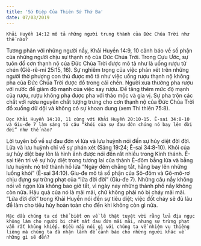 ```yaml
---
title: 'Sứ Điệp Của Thiên Sứ Thứ Ba'
date: 07/03/2019
---
```


`Khải Huyền 14:12 mô tả những người trung thành của Đức Chúa Trời như thế nào?` 	

Tương phản với những người nầy, Khải Huyền 14:9, 10 cảnh báo về số phận của những người chịu sự thạnh nộ của Đức Chúa Trời. Trong Cựu Ước, sự tuôn đổ cơn thạnh nộ của Đức Chúa Trời được mô tả như là uống rượu từ chén (Giê-rê-mi 25:15, 16). Sự nghiêm trọng của việc phán xét trên những người thờ phượng con thú được mô tả như việc uống rượu thạnh nộ không pha của Đức Chúa Trời được đổ trong cái chén. Người xưa thường pha rượu với nước để giảm độ mạnh của việc say rượu. Để tăng thêm mức độ mạnh của rượu, rượu không pha được pha với thảo mộc và gia vị. Sự pha trộn các chất với rượu nguyên chất tượng trưng cho cơn thạnh nộ của Đức Chúa Trời đổ xuống dữ dội và không có sự khoan dung (xem Thi thiên 75:8).

`Đọc Khải Huyền 14:10, 11 cùng với Khải Huyền 20:10-15. Ê-sai 34:8-10 và Giu-đe 7 làm sáng tỏ câu “khói của sự đau đớn chúng nó bay lên đời đời” như thế nào?`

Lời tuyên bố về sự đau đớn vì lửa và lưu huỳnh nói đến sự hủy diệt đời đời. Lửa và lưu huỳnh chỉ về sự phán xét (Sáng 19:24; Ê-sai 34:8-10). Khói của sự hủy diệt bay lên là hình ảnh được nói đến rất nhiều trong Kinh thánh. Ê-sai tiên tri về sự hủy diệt trong tương lai của thành Ê-đôm bằng lửa và bằng lưu huỳnh: nó trở thành hồ lửa “Ngày đêm chẳng tắt, hằng bay lên những luồng khói” (Ê-sai 34:10). Giu-đe mô tả số phận của Sô-đôm và Gô-mô-rơ chịu đựng sự trừng phạt của “lửa đời đời” (Giu-đe 7). Những câu nầy không nói về ngọn lửa không bao giờ tắt, vì ngày nay những thành phố nầy không còn nữa. Hậu quả của nó là mãi mãi, chứ không phải nó bị cháy mãi mãi. “Lửa đời đời” trong Khải Huyền nói đến sự tiêu diệt; việc đốt cháy sẽ đủ lâu để làm cho tiêu hủy hoàn toàn cho đến khi không còn gì nữa. 

`Mặc dầu chúng ta có thể biết ơn về lẽ thật tuyệt vời rằng lửa địa ngục không làm cho người bị chết mất đau đớn mãi mãi, nhưng sự trừng phạt vẫn rất khủng khiếp. Điều nầy nói gì với chúng ta về nhiệm vụ thiêng liêng mà chúng ta đã nhận lãnh để cảnh báo cho những người khác về những gì sẽ đến?`